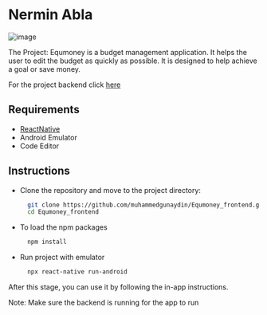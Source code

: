 # Nermin Abla

![image](https://user-images.githubusercontent.com/79927591/183791617-1c1ab55f-9e77-4a2d-8dad-f1fed21eb0bc.png)

The Project: Equmoney is a budget management application. It helps the user to edit the budget as quickly as possible.
It is designed to help achieve a goal or save money.

For the project backend click [here](https://github.com/muhammedgunaydin/Equmoney_backend.git)

## Requirements
- [ReactNative](https://reactnative.dev/)
- Android Emulator
- Code Editor

## Instructions

- Clone the repository and move to the project directory:
  ```bash
    git clone https://github.com/muhammedgunaydin/Equmoney_frontend.git
    cd Equmoney_frontend
  ```
  
- To load the npm packages
  ```bash
    npm install
  ```
- Run project with emulator
  ```bash
    npx react-native run-android
  ```
   
After this stage, you can use it by following the in-app instructions.

Note: Make sure the backend is running for the app to run

  
